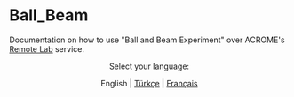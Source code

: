 # Ball_Beam
Documentation on how to use "Ball and Beam Experiment" over ACROME's [Remote Lab](https://remote.acrome.net/) service.

<p align="center"> <span>Select your language:</span></p>
<p align="center"> <span>English</span> |
<a href="https://github.com/candancaner/ball-beam/blob/main/lang/turkish/BeniOku.md/">Türkçe</a> |
<a href="https://github.com/candancaner/ball-beam/blob/main/lang/french/ReadMe.md/">Français</a>
</p>
